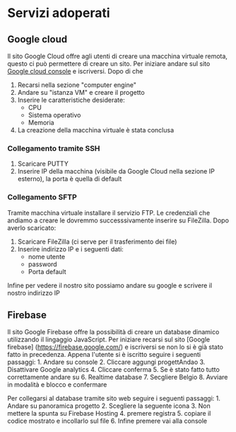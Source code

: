 # Servizi adoperati

## Google cloud
  Il sito Google Cloud offre agli utenti di creare una macchina virtuale remota, questo ci può permettere di creare un sito.
  Per iniziare andare sul sito [Google cloud console](https://console.cloud.google.com/) e iscriversi. Dopo di che 
  1. Recarsi nella sezione "computer engine"
  2. Andare su "istanza VM" e creare il progetto
  3. Inserire le caratteristiche desiderate:
      - CPU
      - Sistema operativo
      - Memoria
  5.  La creazione della macchina virtuale è stata conclusa
 ### Collegamento tramite SSH
  1. Scaricare PUTTY
  2. Inserire IP della macchina (visibile da Google Cloud nella sezione IP esterno), la porta è quella di default

### Collegamento SFTP
Tramite macchina virtuale installare il servizio FTP. Le credenziali che andiamo a creare le dovremmo successsivamente inserire su FileZilla. Dopo averlo scaricato:
  1. Scaricare FileZilla (ci serve per il trasferimento dei file)
  2. Inserire indirizzo IP e i seguenti dati:
     - nome utente
     - password
     - Porta default
  
  Infine per vedere il nostro sito possiamo andare su google e scrivere il nostro indirizzo IP
  
## Firebase
  Il sito Google Firebase offre la possibilità di creare un database dinamico utilizzando il lingaggio JavaScript. 
  Per iniziare recarsi sul sito [Google firebase] (https://firebase.google.com/) e iscriversi se non lo si è già stato fatto in precedenza. 
  Appena l'utente si è iscritto seguire i seguenti passaggi:
    1. Andare su console
    2. Cliccare aggungi progettAndao
    3. Disattivare Google analytics
    4. Cliccare conferma
    5. Se è stato fatto tutto correttamente andare su
    6. Realtime database
    7. Secgliere Belgio
    8. Avviare in modalità e blocco e confermare
   
   Per collegarsi al database tramite sito web seguire i seguenti passaggi:
    1. Andare su panoramica progetto
    2. Scegliere la seguente icona
    3. Non mettere la spunta su Firebase Hosting
    4. premere registra
    5. copiare il codice mostrato e incollarlo sul file
    6. Infine premere vai alla console

